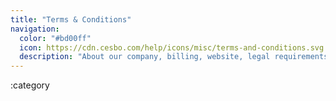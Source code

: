 ```yaml
---
title: "Terms & Conditions"
navigation:
  color: "#bd00ff"
  icon: https://cdn.cesbo.com/help/icons/misc/terms-and-conditions.svg
  description: "About our company, billing, website, legal requirements and questions about security"
---
```


:category

